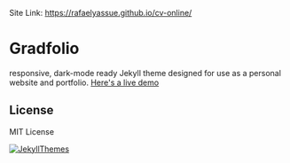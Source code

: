 
Site Link: https://rafaelyassue.github.io/cv-online/

# Gradfolio

responsive, dark-mode ready Jekyll theme designed for use as a personal website and portfolio. [Here's a live demo](https://jitinnair1.github.io/gradfolio/)


## License
MIT License

[![JekyllThemes](https://img.shields.io/badge/featured%20on-JekyllThemes-red.svg)](https://jekyll-themes.com)
